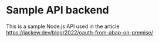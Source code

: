# Sample API backend

This is a sample Node.js API used in the article <https://jackew.dev/blog/2022/oauth-from-abap-on-premise/>
